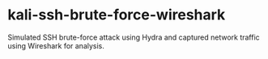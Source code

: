 # kali-ssh-brute-force-wireshark
Simulated SSH brute-force attack using Hydra and captured network traffic using Wireshark for analysis.
